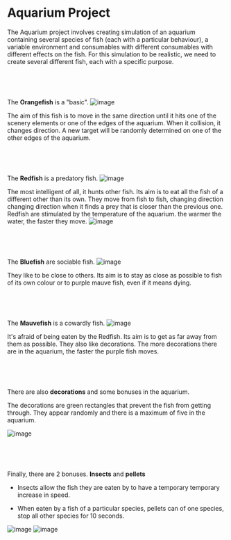 # Aquarium Project

The Aquarium project involves creating simulation of an aquarium containing several species of fish (each with a particular behaviour), a variable environment and consumables with different consumables with different effects on the fish.
For this simulation to be realistic, we need to create several different fish, each with a specific purpose.

‎ 

‎ 

The **Orangefish** is a "basic". 
![image](https://github.com/DamienB2/Aquarium/assets/100684978/9966713e-4af7-4777-ba72-e6a6cbacb0cc)

The aim of this fish is to move in the same direction until it hits one of the scenery elements or one of the edges of the aquarium.
When it collision, it changes direction. A new target will be randomly determined on one of the other edges of the aquarium.

‎ 

‎ 

The **Redfish** is a predatory fish. 
![image](https://github.com/DamienB2/Aquarium/assets/100684978/d041ce9a-3512-4e9c-b25e-3b0de3f79668)

The most intelligent of all, it hunts other fish. Its aim is to eat all the fish of a different other than its own. 
They move from fish to fish, changing direction changing direction when it finds a prey that is closer than the previous one. 
Redfish are stimulated by the temperature of the aquarium. the warmer the water, the faster they move.
![image](https://github.com/DamienB2/Aquarium/assets/100684978/7ec0cb9a-7428-48a9-b506-38acb98979ac)

‎ 

‎ 

The **Bluefish** are sociable fish. 
![image](https://github.com/DamienB2/Aquarium/assets/100684978/692b696b-9635-455e-bfb0-4795fb759d0a)

They like to be close to others. Its aim is to stay as close as possible to fish of its own colour or to purple mauve fish, even if it means dying.

‎ 

‎ 

The **Mauvefish** is a cowardly fish. 
![image](https://github.com/DamienB2/Aquarium/assets/100684978/ffe51ab1-2121-409b-9ca0-9f14d18c6a6c)

It's afraid of being eaten by the Redfish. Its aim is to get as far away from them as possible. 
They also like decorations. The more decorations there are in the aquarium, the faster the purple fish moves.

‎ 

‎ 

There are also **decorations** and some bonuses in the aquarium.

The decorations are green rectangles that prevent the fish from getting through. 
They appear randomly and there is a maximum of five in the aquarium.

![image](https://github.com/DamienB2/Aquarium/assets/100684978/d5a00a7b-6356-4733-a66d-1d8738c6615b)

‎ 

‎ 

Finally, there are 2 bonuses. **Insects** and **pellets**

- Insects allow the fish they are eaten by to have a temporary 
temporary increase in speed.

- When eaten by a fish of a particular species, pellets can 
of one species, stop all other species for 10 seconds.

![image](https://github.com/DamienB2/Aquarium/assets/100684978/a5919866-3969-430b-bee7-8ed721624fe0)
![image](https://github.com/DamienB2/Aquarium/assets/100684978/70e362aa-a790-4be6-9bd2-76360281d23b)

